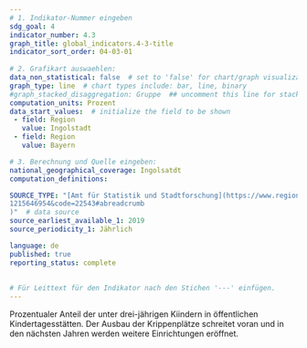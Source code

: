 ```yaml
---
# 1. Indikator-Nummer eingeben 
sdg_goal: 4 
indicator_number: 4.3
graph_title: global_indicators.4-3-title
indicator_sort_order: 04-03-01
 
# 2. Grafikart auswaehlen: 
data_non_statistical: false  # set to 'false' for chart/graph visualization 
graph_type: line  # chart types include: bar, line, binary 
#graph_stacked_disaggregation: Gruppe  ## uncomment this line for stacked bars. eplace 'Geschlecht' with the field of aggregation. 
computation_units: Prozent 
data_start_values:  # initialize the field to be shown  
 - field: Region 
   value: Ingolstadt 
 - field: Region 
   value: Bayern 

# 3. Berechnung und Quelle eingeben: 
national_geographical_coverage: Ingolsatdt 
computation_definitions: 

SOURCE_TYPE: "[Amt für Statistik und Stadtforschung](https://www.regionalstatistik.de/genesis/online?operation=statistic&levelindex=0&levelid=165![image](https://user-images.githubusercontent.com/127312100/230085778-710dc647-2594-4a3b-a9e0-cc440c153d23.png)
1215646954&code=22543#abreadcrumb
)"  # data source  
source_earliest_available_1: 2019
source_periodicity_1: Jährlich

language: de   
published: true 
reporting_status: complete
 
 
# Für Leittext für den Indikator nach den Stichen '---' einfügen. 
---
```

Prozentualer Anteil der unter drei-jährigen Kiindern in öffentlichen Kindertagesstätten. Der Ausbau der Krippenplätze  schreitet voran und in den nächsten Jahren werden weitere Einrichtungen eröffnet. <br>
